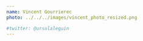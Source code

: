 ```yaml
---
name: Vincent Gourrierec
photo: ../../../images/vincent_photo_resized.png

#twitter: @ursulaleguin
---
```

